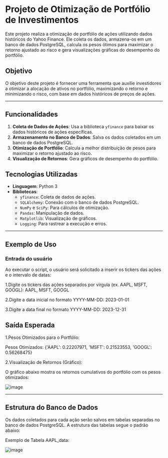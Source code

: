 # Projeto de Otimização de Portfólio de Investimentos

Este projeto realiza a otimização de portfólio de ações utilizando dados históricos do Yahoo Finance. Ele coleta os dados, armazena-os em um banco de dados PostgreSQL, calcula os pesos ótimos para maximizar o retorno ajustado ao risco e gera visualizações gráficas do desempenho do portfólio.

## Objetivo

O objetivo deste projeto é fornecer uma ferramenta que auxilie investidores a otimizar a alocação de ativos no portfólio, maximizando o retorno e minimizando o risco, com base em dados históricos de preços de ações.

---

## Funcionalidades

1. **Coleta de Dados de Ações**: Usa a biblioteca `yfinance` para baixar os dados históricos de ações específicas.
2. **Armazenamento no Banco de Dados**: Salva os dados coletados em um banco de dados PostgreSQL.
3. **Otimização de Portfólio**: Calcula a melhor distribuição de pesos para maximizar o retorno ajustado ao risco.
4. **Visualização de Retornos**: Gera gráficos de desempenho do portfólio.

## Tecnologias Utilizadas

- **Linguagem**: Python 3
- **Bibliotecas**:
  - `yfinance`: Coleta de dados de ações.
  - `SQLAlchemy`: Conexão com o banco de dados PostgreSQL.
  - `NumPy` e `SciPy`: Para cálculos de otimização.
  - `Pandas`: Manipulação de dados.
  - `Matplotlib`: Visualização de gráficos.
  - `Logging`: Para rastrear a execução e erros.

---

## Exemplo de Uso

### Entrada do usuário

Ao executar o script, o usuário será solicitado a inserir os tickers das ações e o intervalo de datas:

1.Digite os tickers das ações separados por vírgula (ex. AAPL, MSFT, GOOGL): AAPL, MSFT, GOOGL

2.Digite a data inicial no formato YYYY-MM-DD: 2023-01-01

3.Digite a data final no formato YYYY-MM-DD: 2023-12-31

## Saída Esperada

1.Pesos Otimizados para o Portfólio:

Pesos Otimizados: {'AAPL': 0.22207971, 'MSFT': 0.21523553, 'GOOGL': 0.56268475}

2.Visualização de Retornos (Gráfico):

O gráfico abaixo mostra os retornos cumulativos do portfólio com os pesos otimizados:

![image](https://github.com/user-attachments/assets/6f1e6ce3-de04-43b9-8901-38602ea6622f)

---

## Estrutura do Banco de Dados

Os dados coletados para cada ação serão salvos em tabelas separadas no banco de dados PostgreSQL. A estrutura das tabelas segue o padrão abaixo:

Exemplo de Tabela AAPL_data:

![image](https://github.com/user-attachments/assets/11aa76d0-ec44-42b1-82f7-cf08a88021ad)
